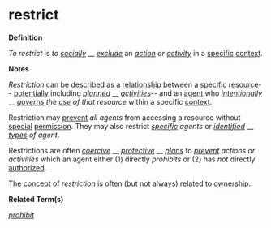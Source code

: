 # restrict

**Definition**

_To restrict_ is _to_ [_socially_](https://github.com/gcassel/Modular-Organization-Terminology/blob/master/terms/social.md) __ [_exclude_](https://github.com/gcassel/Modular-Organization-Terminology/blob/master/terms/exclude.md) an [_action_](https://github.com/gcassel/Modular-Organization-Terminology/blob/master/terms/act.md) _or_ [_activity_](https://github.com/gcassel/Modular-Organization-Terminology/blob/master/terms/activity.md) in a [specific](https://github.com/gcassel/Modular-Organization-Terminology/blob/master/terms/specific.md) [context](https://github.com/gcassel/Modular-Organization-Terminology/blob/master/terms/context.md).

**Notes**

_Restriction_ can be [described](https://github.com/gcassel/Modular-Organization-Terminology/blob/master/terms/describe.md) as a [relationship](https://github.com/gcassel/Modular-Organization-Terminology/blob/master/terms/relate.md) between a [specific](https://github.com/gcassel/Modular-Organization-Terminology/blob/master/terms/specific.md) [resource](https://github.com/gcassel/Modular-Organization-Terminology/blob/master/terms/resource.md)-- [potentially](https://github.com/gcassel/Modular-Organization-Terminology/blob/master/terms/potential.md) including [_planned_](https://github.com/gcassel/Modular-Organization-Terminology/blob/master/terms/plan.md) __ [_activities_](https://github.com/gcassel/Modular-Organization-Terminology/blob/master/terms/activity.md)-- and an [agent](https://github.com/gcassel/Modular-Organization-Terminology/blob/master/terms/agent.md) who [_intentionally_](https://github.com/gcassel/Modular-Organization-Terminology/blob/master/terms/intend.md) __ [_governs_](https://github.com/gcassel/Modular-Organization-Terminology/blob/master/terms/governance.md) _the_ [_use_](https://github.com/gcassel/Modular-Organization-Terminology/blob/master/terms/use.md) _of that resource_ within a specific [context](https://github.com/gcassel/Modular-Organization-Terminology/blob/master/terms/context.md).

Restriction may [prevent](https://github.com/gcassel/Modular-Organization-Terminology/blob/master/terms/prevent.md) _all agents_ from accessing a resource without [special](https://github.com/gcassel/Modular-Organization-Terminology/blob/master/terms/specialize.md) [permission](https://github.com/gcassel/Modular-Organization-Terminology/blob/master/terms/permit.md). They may also restrict [_specific_](https://github.com/gcassel/Modular-Organization-Terminology/blob/master/terms/specific.md) _agents_ or [_identified_](https://github.com/gcassel/Modular-Organization-Terminology/blob/master/terms/identify.md) __ [_types_](https://github.com/gcassel/Modular-Organization-Terminology/blob/master/terms/type.md) _of agent_.

Restrictions are often [_coercive_](https://github.com/gcassel/Modular-Organization-Terminology/blob/master/terms/coerce.md) __ [_protective_](https://github.com/gcassel/Modular-Organization-Terminology/blob/master/terms/protect.md) __ [_plans_](https://github.com/gcassel/Modular-Organization-Terminology/blob/master/terms/plan.md) to [_prevent_](https://github.com/gcassel/Modular-Organization-Terminology/blob/master/terms/prevent.md) _actions or activities_ which an agent either (1) directly _prohibits_ or (2) has _not_ directly [authorized](https://github.com/gcassel/Modular-Organization-Terminology/blob/master/terms/authority.md).

The [concept](https://github.com/gcassel/Modular-Organization-Terminology/blob/master/terms/concept.md) of _restriction_ is often (but not always) related to [ownership](https://github.com/gcassel/Modular-Organization-Terminology/blob/master/terms/own.md).

**Related Term(s)**

[_prohibit_](https://github.com/gcassel/Modular-Organization-Terminology/blob/master/terms/prohibit.md)
